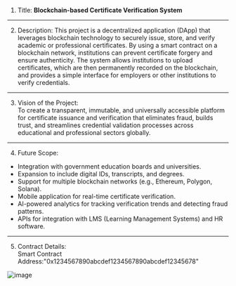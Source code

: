 1. Title: 
**Blockchain-based Certificate Verification System**

---

2. Description:
This project is a decentralized application (DApp) that leverages blockchain technology to securely issue, store, and verify academic or professional certificates. By using a smart contract on a blockchain network, institutions can prevent certificate forgery and ensure authenticity. The system allows institutions to upload certificates, which are then permanently recorded on the blockchain, and provides a simple interface for employers or other institutions to verify credentials.

---

3. Vision of the Project:  
To create a transparent, immutable, and universally accessible platform for certificate issuance and verification that eliminates fraud, builds trust, and streamlines credential validation processes across educational and professional sectors globally.

---

4. Future Scope:
- Integration with government education boards and universities.
- Expansion to include digital IDs, transcripts, and degrees.
- Support for multiple blockchain networks (e.g., Ethereum, Polygon, Solana).
- Mobile application for real-time certificate verification.
- AI-powered analytics for tracking verification trends and detecting fraud patterns.
- APIs for integration with LMS (Learning Management Systems) and HR software.

---

5. Contract Details:  
Smart Contract Address:"0x1234567890abcdef1234567890abcdef12345678"

  ![image](https://github.com/user-attachments/assets/c3ba3779-7792-4aac-8613-13689f6c0cee)


